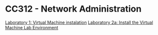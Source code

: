 # CC312 - Network Administration

[Laboratory 1: Virtual Machine instalation](https://github.com/AldoLunaBueno/Curso-CC312-2023_Network-Administration/tree/main/Lab1_VM-instalation)
[Laboratory 2a: Install the Virtual Machine Lab Environment](https://github.com/AldoLunaBueno/Curso-CC312-2023_Network-Administration/tree/main/Lab2_Install-VM-lab-env)
